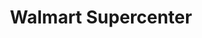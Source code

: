 ---
title: "Walmart Supercenter"
url: /dallas/walmart-supercenter-lyndon-b-johnson-freeway/
shop: supermarket
---